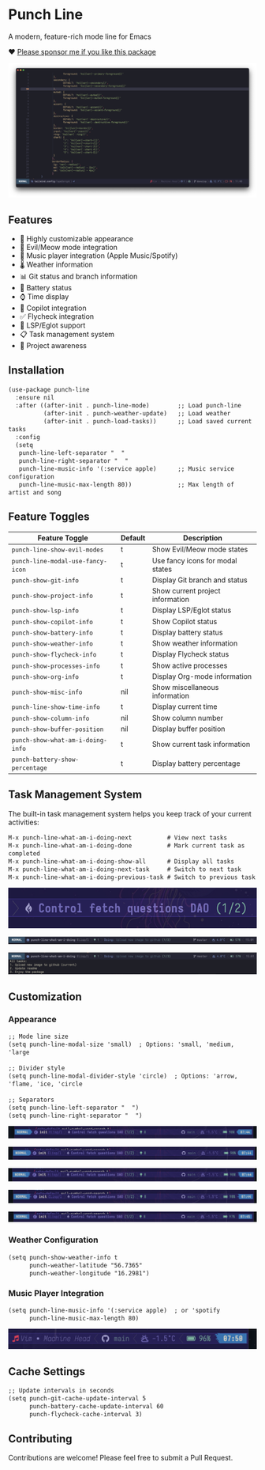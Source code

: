 # Punch Line

A modern, feature-rich mode line for Emacs

❤️ [Please sponsor me if you like this package](https://github.com/sponsors/konrad1977)

<p align="center">
  <img src="https://raw.githubusercontent.com/konrad1977/punch-line/refs/heads/master/screenshots/punch-line.png" alt="Screenshot of Punch-line and mode line for Emacs."/>
</p>

## Features

- 🎨 Highly customizable appearance
- 👿 Evil/Meow mode integration
- 🎵 Music player integration (Apple Music/Spotify)
- 🌡️ Weather information
- 📊 Git status and branch information
- 🔋 Battery status
- ⌚ Time display
- 🤖 Copilot integration
- ✅ Flycheck integration
- 📝 LSP/Eglot support
- 📋 Task management system
- 🎯 Project awareness

## Installation

```elisp
(use-package punch-line
  :ensure nil
  :after ((after-init . punch-line-mode)        ;; Load punch-line
          (after-init . punch-weather-update)   ;; Load weather
          (after-init . punch-load-tasks))      ;; Load saved current tasks
  :config
  (setq
   punch-line-left-separator "  "
   punch-line-right-separator "  "
   punch-line-music-info '(:service apple)      ;; Music service configuration
   punch-line-music-max-length 80))             ;; Max length of artist and song
```

## Feature Toggles

| Feature Toggle                    | Default | Description                                    |
|----------------------------------|---------|------------------------------------------------|
| `punch-line-show-evil-modes`     | t       | Show Evil/Meow mode states                     |
| `punch-line-modal-use-fancy-icon`| t       | Use fancy icons for modal states               |
| `punch-show-git-info`            | t       | Display Git branch and status                  |
| `punch-show-project-info`        | t       | Show current project information               |
| `punch-show-lsp-info`            | t       | Display LSP/Eglot status                       |
| `punch-show-copilot-info`        | t       | Show Copilot status                           |
| `punch-show-battery-info`        | t       | Display battery status                         |
| `punch-show-weather-info`        | t       | Show weather information                       |
| `punch-show-flycheck-info`       | t       | Display Flycheck status                        |
| `punch-show-processes-info`      | t       | Show active processes                          |
| `punch-show-org-info`            | t       | Display Org-mode information                   |
| `punch-show-misc-info`           | nil     | Show miscellaneous information                 |
| `punch-line-show-time-info`      | t       | Display current time                           |
| `punch-show-column-info`         | nil     | Show column number                             |
| `punch-show-buffer-position`     | nil     | Display buffer position                        |
| `punch-show-what-am-i-doing-info`| t       | Show current task information                  |
| `punch-battery-show-percentage`  | t       | Display battery percentage                     |

## Task Management System

The built-in task management system helps you keep track of your current activities:

```shell
M-x punch-line-what-am-i-doing-next          # View next tasks
M-x punch-line-what-am-i-doing-done          # Mark current task as completed
M-x punch-line-what-am-i-doing-show-all      # Display all tasks
M-x punch-line-what-am-i-doing-next-task     # Switch to next task
M-x punch-line-what-am-i-doing-previous-task # Switch to previous task
```
<p align="center">
  <img src="https://github.com/konrad1977/punch-line/blob/master/screenshots/what_am_i_doing.png" 
  alt="Screenshot of a what I am currently working on."/>
</p>

<p align="center">
  <img src="https://github.com/konrad1977/punch-line/blob/master/screenshots/get-shit-done.png" 
  alt="Screenshot of a what I am currently working on."/>
</p>

<p align="center">
  <img src="https://github.com/konrad1977/punch-line/blob/master/screenshots/what-am-i-all.png" 
  alt="All tasks."/>
</p>

## Customization

### Appearance

```elisp
;; Mode line size
(setq punch-line-modal-size 'small)  ; Options: 'small, 'medium, 'large

;; Divider style
(setq punch-line-modal-divider-style 'circle)  ; Options: 'arrow, 'flame, 'ice, 'circle

;; Separators
(setq punch-line-left-separator "  ")
(setq punch-line-right-separator "  ")
```

<p align="center">
  <img src="https://github.com/konrad1977/punch-line/blob/master/screenshots/modal_arrow.png" 
  alt="Arrow"/>
</p>

<p align="center">
  <img src="https://github.com/konrad1977/punch-line/blob/master/screenshots/modal_circle.png" 
  alt="Circle"/>
</p>

<p align="center">
  <img src="https://github.com/konrad1977/punch-line/blob/master/screenshots/modal_flame.png" 
  alt="Flame"/>
</p>

<p align="center">
  <img src="https://github.com/konrad1977/punch-line/blob/master/screenshots/modal_ice.png" 
  alt="Ice"/>
</p>

<p align="center">
  <img src="https://github.com/konrad1977/punch-line/blob/master/screenshots/modal_none.png" 
  alt="None"/>
</p>


### Weather Configuration

```elisp
(setq punch-show-weather-info t
      punch-weather-latitude "56.7365"
      punch-weather-longitude "16.2981")
```

### Music Player Integration

```elisp
(setq punch-line-music-info '(:service apple)  ; or 'spotify
      punch-line-music-max-length 80)
```

<p align="center">
  <img src="https://github.com/konrad1977/punch-line/blob/master/screenshots/music.png" 
  alt="None"/>
</p>

## Cache Settings

```elisp
;; Update intervals in seconds
(setq punch-git-cache-update-interval 5
      punch-battery-cache-update-interval 60
      punch-flycheck-cache-interval 3)
```

## Contributing

Contributions are welcome! Please feel free to submit a Pull Request.
